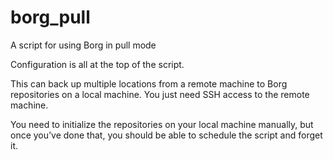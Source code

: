 # borg_pull
A script for using Borg in pull mode

Configuration is all at the top of the script.

This can back up multiple locations from a remote machine to Borg repositories on
a local machine. You just need SSH access to the remote machine.

You need to initialize the repositories on your local machine manually, but once
you’ve done that, you should be able to schedule the script and forget it.
